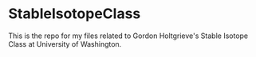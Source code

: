 # StableIsotopeClass
This is the repo for my files related to Gordon Holtgrieve's Stable Isotope Class at University of Washington.
